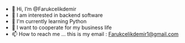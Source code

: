- 👋 Hi, I’m @Farukcelikdemir
- 👀 I am interested in backend software
- 🌱 I'm currently learning Python
- 💞️ I want to cooperate for my business life
- 📫 How to reach me ... this is my email : Farukcelikdemir1@gmail.com

<!---
Farukcelikdemir/Farukcelikdemir is a ✨ special ✨ repository because its `README.md` (this file) appears on your GitHub profile.
You can click the Preview link to take a look at your changes.
--->
